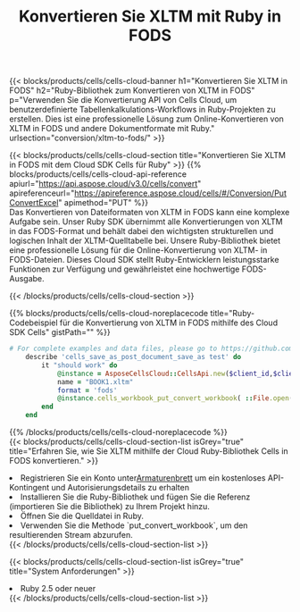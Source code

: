 ﻿---
title:  Konvertieren Sie XLTM mit Ruby in FODS
description: Verwendung des Cloud SDK Aspose.Cells für Ruby zum Konvertieren einer Datei im XLTM-Format in eine Datei im FODS-Format.
kwords: Excel, Convert XLTM to FODS, REST, Ruby
howto: How to convert XLTM to FODS using Aspose.Cells Cloud Ruby library.
---
{{< blocks/products/cells/cells-cloud-banner h1="Konvertieren Sie XLTM in FODS" h2="Ruby-Bibliothek zum Konvertieren von XLTM in FODS" p="Verwenden Sie die Konvertierung API von Cells Cloud, um benutzerdefinierte Tabellenkalkulations-Workflows in Ruby-Projekten zu erstellen. Dies ist eine professionelle Lösung zum Online-Konvertieren von XLTM in FODS und andere Dokumentformate mit Ruby." urlsection="conversion/xltm-to-fods/" >}}

{{< blocks/products/cells/cells-cloud-section title="Konvertieren Sie XLTM in FODS mit dem Cloud SDK Cells für Ruby" >}}
{{% blocks/products/cells/cells-cloud-api-reference apiurl="https://api.aspose.cloud/v3.0/cells/convert" apireferenceurl="https://apireference.aspose.cloud/cells/#/Conversion/PutConvertExcel" apimethod="PUT" %}}
<br/>
Das Konvertieren von Dateiformaten von XLTM in FODS kann eine komplexe Aufgabe sein. Unser Ruby SDK übernimmt alle Konvertierungen von XLTM in das FODS-Format und behält dabei den wichtigsten strukturellen und logischen Inhalt der XLTM-Quelltabelle bei. Unsere Ruby-Bibliothek bietet eine professionelle Lösung für die Online-Konvertierung von XLTM- in FODS-Dateien. Dieses Cloud SDK stellt Ruby-Entwicklern leistungsstarke Funktionen zur Verfügung und gewährleistet eine hochwertige FODS-Ausgabe.

{{< /blocks/products/cells/cells-cloud-section >}}

{{% blocks/products/cells/cells-cloud-noreplacecode title="Ruby-Codebeispiel für die Konvertierung von XLTM in FODS mithilfe des Cloud SDK Cells" gistPath="" %}}
 
```ruby
# For complete examples and data files, please go to https://github.com/aspose-cells-cloud/aspose-cells-cloud-ruby/
    describe 'cells_save_as_post_document_save_as test' do
        it "should work" do
            @instance = AsposeCellsCloud::CellsApi.new($client_id,$client_secret,"v3.0","https://api.aspose.cloud/")
            name = "BOOK1.xltm"
            format = 'fods'
            @instance.cells_workbook_put_convert_workbook( ::File.open(File.expand_path("data/"+name),"r")  {|io| io.read(io.size) },{:format=>format})     
        end
    end
```
 
{{% /blocks/products/cells/cells-cloud-noreplacecode %}}
<br/>
{{< blocks/products/cells/cells-cloud-section-list isGrey="true" title="Erfahren Sie, wie Sie XLTM mithilfe der Cloud Ruby-Bibliothek Cells in FODS konvertieren." >}}
<li> Registrieren Sie ein Konto unter<a href="https://dashboard.aspose.cloud/">Armaturenbrett</a> um ein kostenloses API-Kontingent und Autorisierungsdetails zu erhalten</li>
<li>Installieren Sie die Ruby-Bibliothek und fügen Sie die Referenz (importieren Sie die Bibliothek) zu Ihrem Projekt hinzu.</li>
<li>Öffnen Sie die Quelldatei in Ruby.</li>
<li>Verwenden Sie die Methode `put_convert_workbook`, um den resultierenden Stream abzurufen.</li>
{{< /blocks/products/cells/cells-cloud-section-list >}}

{{< blocks/products/cells/cells-cloud-section-list isGrey="true" title="System Anforderungen" >}}
<li>Ruby 2.5 oder neuer</li>
{{< /blocks/products/cells/cells-cloud-section-list >}}
